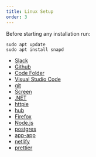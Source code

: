 ```yaml
---
title: Linux Setup
order: 3
---
```


Before starting any installation run:

```shell
sudo apt update
sudo apt install snapd
```

- [Slack](/lessons/setup-linux/slack)
- [Github](/lessons/setup-linux/github)
- [Code Folder](/lessons/setup-linux/code-folder)
- [Visual Studio Code](/lessons/setup-linux/vs-code)
- [git](/lessons/setup-linux/git)
- [Screen](/lessons/setup-linux/screen)
- [.NET](/lessons/setup-linux/dotnet)
- [httpie](/lessons/setup-linux/httpie)
- [hub](/lessons/setup-linux/hub)
- [Firefox](/lessons/setup-linux/firefox)
- [Node.js](/lessons/setup-linux/nodejs)
- [postgres](/lessons/setup-linux/postgres)
- [app-app](/lessons/setup-linux/app-app)
- [netlify](/lessons/setup-linux/netlify)
- [prettier](/lessons/setup-linux/prettier)
